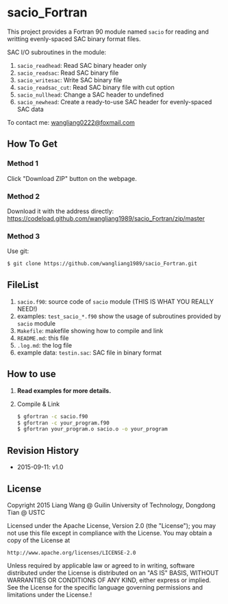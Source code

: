 # sacio_Fortran

This project provides a Fortran 90 module named `sacio` for reading and writting evenly-spaced SAC binary format files.

SAC I/O subroutines in the module:

1. `sacio_readhead`: Read SAC binary header only
2. `sacio_readsac`: Read SAC binary file
3. `sacio_writesac`: Write SAC binary file
4. `sacio_readsac_cut`: Read SAC binary file with cut option
5. `sacio_nullhead`: Change a SAC header to undefined
6. `sacio_newhead`: Create a ready-to-use SAC header for evenly-spaced SAC data

To contact me: wangliang0222@foxmail.com

## How To Get

### Method 1

Click "Download ZIP" button on the webpage.

### Method 2

Download it with the address directly:
https://codeload.github.com/wangliang1989/sacio_Fortran/zip/master

### Method 3

Use git:

~~~bash
$ git clone https://github.com/wangliang1989/sacio_Fortran.git
~~~

## FileList

1. `sacio.f90`: source code of `sacio` module (THIS IS WHAT YOU REALLY NEED!)
2. examples: `test_sacio_*.f90` show the usage of subroutines provided by `sacio` module
3. `Makefile`: makefile showing how to compile and link
4. `README.md`: this file
5. `.log.md`: the log file
6. example data: `testin.sac`: SAC file in binary format

## How to use

1. **Read examples for more details.**

2. Compile & Link

   ~~~bash
   $ gfortran -c sacio.f90
   $ gfortran -c your_program.f90
   $ gfortran your_program.o sacio.o -o your_program
   ~~~

## Revision History

- 2015-09-11: v1.0

## License

Copyright  2015 Liang Wang @ Guilin University of Technology, Dongdong Tian @ USTC

Licensed under the Apache License, Version 2.0 (the "License");
you may not use this file except in compliance with the License.
You may obtain a copy of the License at

    http://www.apache.org/licenses/LICENSE-2.0

Unless required by applicable law or agreed to in writing, software
distributed under the License is distributed on an "AS IS" BASIS,
WITHOUT WARRANTIES OR CONDITIONS OF ANY KIND, either express or implied.
See the License for the specific language governing permissions and
limitations under the License.!
